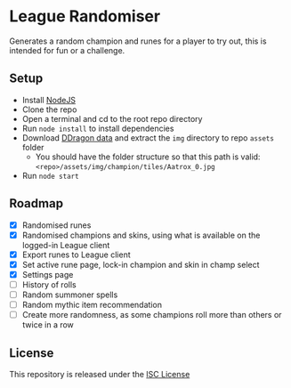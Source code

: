 # League Randomiser
Generates a random champion and runes for a player to try out, this is intended for fun or a challenge.

## Setup
 - Install [NodeJS](https://nodejs.org/en)
 - Clone the repo
 - Open a terminal and cd to the root repo directory
 - Run `node install` to install dependencies
 - Download [DDragon data](https://developer.riotgames.com/docs/lol#data-dragon) and extract the `img` directory to repo `assets` folder
	- You should have the folder structure so that this path is valid: `<repo>/assets/img/champion/tiles/Aatrox_0.jpg`
 - Run `node start`

## Roadmap
* [x] Randomised runes
* [x] Randomised champions and skins, using what is available on the logged-in League client
* [x] Export runes to League client
* [x] Set active rune page, lock-in champion and skin in champ select
* [x] Settings page
* [ ] History of rolls
* [ ] Random summoner spells
* [ ] Random mythic item recommendation
* [ ] Create more randomness, as some champions roll more than others or twice in a row

## License
This repository is released under the [ISC License](./LICENSE.md)
